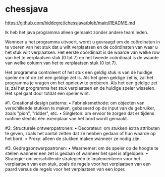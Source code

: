 # chessjava
https://github.com/hiddegrei/chessjava/blob/main/README.md

Ik heb het java programma alleen gemaakt zonder andere team leden.

Wanneer u het programma uitvoert, wordt u gevraagd om de coördinaten in te voeren van het stuk dat u wilt verplaatsen en de coördinaten
van waar u het stuk wilt verplaatsen. Het eerste coördinaat is de waarde van welke row van het 
te verplaatsen stuk (0 tot 7) en het tweede coördinaat is de waarde van welke column van het te verplaatsen stuk (0 tot 7).

Het programma controleert of het stuk een geldig stuk is van de
huidige speler en of de zet een geldige zet is. Als het geen geldige zet is, zal het programma 
je vragen om het opnieuw te proberen. Als het een geldige zet is, zal het programma het stuk verplaatsen en de huidige speler wisselen. 
Het spel gaat door totdat een speler wint.

#1. 	Creational design patterns:
• Fabrieksmethode: om objecten van verschillende stukken te maken, gebaseerd op de input van de gebruiker, zoals "pion", "ridder", etc.
• Singleton: om ervoor te zorgen dat er tijdens runtime slechts één exemplaar van het bord wordt gemaakt.

#2. Structurele ontwerppatronen:
• Decorateur: om stukken extra attributen te geven, zoals het aantal zetten dat ze hebben gedaan of hun waarde op het bord.
• Proxy: alleen de stukken maken wanneer ze nodig zijn.

#3. Gedragsontwerppatronen:
• Waarnemer: om de speler op de hoogte te stellen wanneer een zet is gedaan of wanneer het spel is afgelopen.
• Strategie: om verschillende strategieën te implementeren voor het verplaatsen van een stuk, zoals de regels voor het verplaatsen van een paard versus de regels voor het verplaatsen van een loper.
